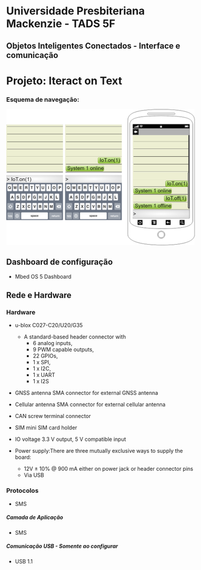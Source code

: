 
# Universidade Presbiteriana Mackenzie - TADS 5F
##  Objetos Inteligentes Conectados - Interface e comunicação

###  

# Projeto: Iteract on Text


### Esquema de navegação:

![Comunicação por Mensagem](https://github.com/sr-adulis/oic_iot_mackenzie-projeto-XXX/blob/master/docs/3-/Wireframe.png)


## Dashboard de configuração
*  Mbed OS 5 Dashboard

## Rede e Hardware
### Hardware

- u-blox C027-C20/U20/G35
  - A standard-based header connector with
    - 6 analog inputs,
    - 9 PWM capable outputs,
    - 22 GPIOs,
    - 1 x SPI,
    - 1 x I2C,
    - 1 x UART
    - 1 x I2S
- GNSS antenna SMA connector for external GNSS antenna
- Cellular antenna SMA connector for external cellular antenna
- CAN screw terminal connector
- SIM mini SIM card holder

- IO voltage 3.3 V output, 5 V compatible input
- Power supply:There are three mutually exclusive ways to supply the board:
  - 12V ± 10% @ 900 mA either on power jack or header connector pins 
  - Via USB

### Protocolos

- SMS
##### Camada de Aplicação

- SMS
##### Comunicação USB - Somente ao configurar

- USB 1.1

